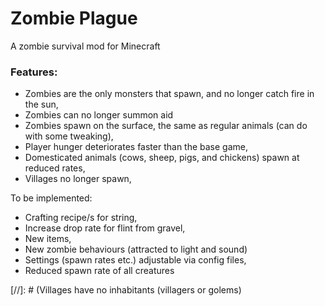 # Zombie Plague

A zombie survival mod for Minecraft

### Features:
- Zombies are the only monsters that spawn, and no longer catch fire in the sun,
- Zombies can no longer summon aid
- Zombies spawn on the surface, the same as regular animals (can do with some tweaking),
- Player hunger deteriorates faster than the base game,
- Domesticated animals (cows, sheep, pigs, and chickens) spawn at reduced rates,
- Villages no longer spawn,

To be implemented:
- Crafting recipe/s for string,
- Increase drop rate for flint from gravel,
- New items,
- New zombie behaviours (attracted to light and sound)
- Settings (spawn rates etc.) adjustable via config files,
- Reduced spawn rate of all creatures

[//]: # (Villages have no inhabitants (villagers or golems)
